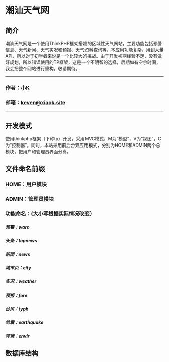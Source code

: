 潮汕天气网
======
## 简介
潮汕天气网是一个使用ThinkPHP框架搭建的区域性天气网站，主要功能包括预警信息、天气新闻、天气实况和预报、天气资料查询等，本应用功能复杂，用到大量API，所以对于初学者来说是一个比较大的挑战。由于开发初期经验不足，没有做好规划，所以错误使用的TP框架，这是一个不明智的选择，后期如有空余时间，我会把整个网站进行重构，敬请期待。
***
### 作者：小K
### 邮箱：keven@xiaok.site
***
## 开发模式
使用thinkphp框架（下称tp）开发，采用MVC模式，M为“模型”，V为“视图”，C为“控制器”。同时，本站采用前后台双应用模式，分别为HOME和ADMIN两个总模块，把用户和管理员界面分离。
## 文件命名前缀
### HOME：用户模块
### ADMIN：管理员模块
### 功能命名：(大小写根据实际情况改变）
##### 预警：warn
##### 头条：topnews
##### 新闻：news
##### 城市页：city
##### 实况：weather
##### 预报：fore
##### 台风：typh
##### 地震：earthquake
##### 环境：envir
## 数据库结构
### 

